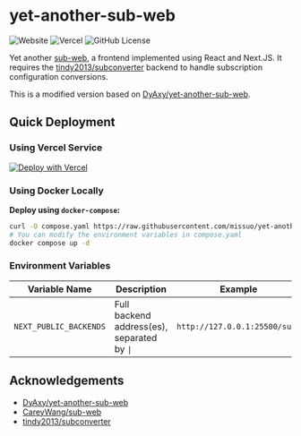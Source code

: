 # yet-another-sub-web

![Website](https://img.shields.io/website?url=https%3A%2F%2Fs.mli.li&style=flat-square&label=DEMO) ![Vercel](https://vercelbadge.vercel.app/api/missuo/yet-another-sub-web?style=flat-square) ![GitHub License](https://img.shields.io/github/license/missuo/yet-another-sub-web?style=flat-square)

Yet another [sub-web](https://github.com/CareyWang/sub-web), a frontend implemented using React and Next.JS. It requires the [tindy2013/subconverter](https://github.com/tindy2013/subconverter) backend to handle subscription configuration conversions.

This is a modified version based on [DyAxy/yet-another-sub-web](https://github.com/DyAxy/yet-another-sub-web).

## Quick Deployment

### Using Vercel Service

[![Deploy with Vercel](https://vercel.com/button)](https://vercel.com/new/clone?repository-url=https%3A%2F%2Fgithub.com%2Fmissuo%2Fyet-another-sub-web&env=NEXT_PUBLIC_BACKENDS&envDescription=Set%20the%20required%20backend%20URL.%20Click%20Learn%20More%20for%20details.&envLink=https%3A%2F%2Fgithub.com%2Fmissuo%2Fyet-another-sub-web%2Fblob%2Fmaster%2F.env&project-name=yet-another-sub-web&repository-name=yet-another-sub-web)

### Using Docker Locally

**Deploy using `docker-compose`:**

```bash
curl -O compose.yaml https://raw.githubusercontent.com/missuo/yet-another-sub-web/master/compose.yaml
# You can modify the environment variables in compose.yaml
docker compose up -d
```

### Environment Variables

| Variable Name          | Description                                  | Example                     |
| ---------------------- | -------------------------------------------- | --------------------------- |
| `NEXT_PUBLIC_BACKENDS` | Full backend address(es), separated by `\|` | `http://127.0.0.1:25500/sub?` |

## Acknowledgements

- [DyAxy/yet-another-sub-web](https://github.com/DyAxy/yet-another-sub-web)
- [CareyWang/sub-web](https://github.com/CareyWang/sub-web)
- [tindy2013/subconverter](https://github.com/tindy2013/subconverter)

